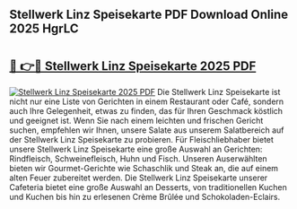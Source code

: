 ## Stellwerk Linz Speisekarte PDF Download Online 2025 HgrLC

# <h2><a href="http://gc9m6n9.nevu.top/?p=Stellwerk+Linz+Speisekarte">🔗 👉🔴 Stellwerk Linz Speisekarte 2025 PDF</a></h2>

[![Stellwerk Linz Speisekarte 2025 PDF](https://i.imgur.com/dBaPXMq.png)](http://gc9m6n9.nevu.top/?p=Stellwerk+Linz+Speisekarte)
Die Stellwerk Linz Speisekarte ist nicht nur eine Liste von Gerichten in einem Restaurant oder Café, sondern auch Ihre Gelegenheit, etwas zu finden, das für Ihren Geschmack köstlich und geeignet ist. Wenn Sie nach einem leichten und frischen Gericht suchen, empfehlen wir Ihnen, unsere Salate aus unserem Salatbereich auf der Stellwerk Linz Speisekarte zu probieren. Für Fleischliebhaber bietet unsere Stellwerk Linz Speisekarte eine große Auswahl an Gerichten: Rindfleisch, Schweinefleisch, Huhn und Fisch. Unseren Auserwählten bieten wir Gourmet-Gerichte wie Schaschlik und Steak an, die auf einem alten Feuer zubereitet werden. Die Stellwerk Linz Speisekarte unserer Cafeteria bietet eine große Auswahl an Desserts, von traditionellen Kuchen und Kuchen bis hin zu erlesenen Crème Brûlée und Schokoladen-Eclairs.
